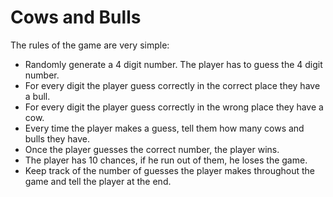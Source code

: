 # Cows and Bulls

The rules of the game are very simple:
  - Randomly generate a 4 digit number. The player has to guess the 4 digit number.
  - For every digit the player guess correctly in the correct place they have a bull.
  -  For every digit the player guess correctly in the wrong place they have a cow.
  -  Every time the player makes a guess, tell them how many cows and bulls they have.
  - Once the player guesses the correct number, the player wins.
  - The player has 10 chances, if he run out of them, he loses the game.
  - Keep track of the number of guesses the player makes throughout the game and tell the player at the end.
  
